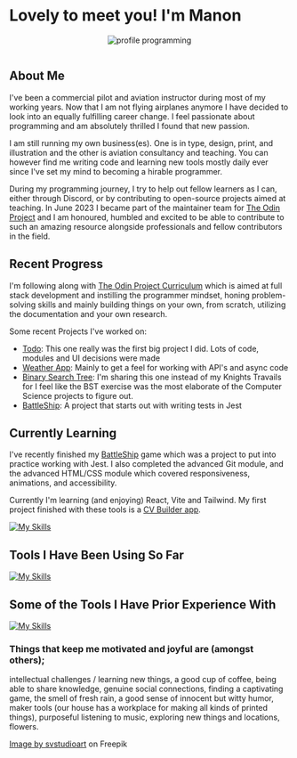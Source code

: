 # Lovely to meet you! I'm Manon


<div align="center">
  
![profile programming](https://github.com/ManonLef/ManonLef/assets/81025586/768ad770-ad45-4453-ae8a-adbad1553923)

<img src="https://komarev.com/ghpvc/?username=ManonLef&style=flat-square&color=blue" alt=""/>

</div>

## About Me

I've been a commercial pilot and aviation instructor during most of my working years. Now that I am not flying airplanes anymore I have decided to look into an equally fulfilling career change. I feel passionate about programming and am absolutely thrilled I found that new passion.

I am still running my own business(es). One is in type, design, print, and illustration and the other is aviation consultancy and teaching. You can however find me writing code and learning new tools mostly daily ever since I've set my mind to becoming a hirable programmer. 

During my programming journey, I try to help out fellow learners as I can, either through Discord, or by contributing to open-source projects aimed at teaching. In June 2023 I became part of the maintainer team for [The Odin Project](https://github.com/TheOdinProject) and I am honoured, humbled and excited to be able to contribute to such an amazing resource alongside professionals and fellow contributors in the field.

## Recent Progress

I'm following along with [The Odin Project Curriculum](https://github.com/TheOdinProject/curriculum) which is aimed at full stack development and instilling the programmer mindset, honing problem-solving skills and mainly building things on your own, from scratch, utilizing the documentation and your own research. 

Some recent Projects I've worked on:
- [Todo](https://github.com/ManonLef/To-Do-App): This one really was the first big project I did. Lots of code, modules and UI decisions were made
- [Weather App](https://github.com/ManonLef/weather-app): Mainly to get a feel for working with API's and async code
- [Binary Search Tree](https://github.com/ManonLef/bst): I'm sharing this one instead of my Knights Travails for I feel like the BST exercise was the most elaborate of the Computer Science projects to figure out.
- [BattleShip](https://github.com/ManonLef/battleship): A project that starts out with writing tests in Jest

## Currently Learning

I've recently finished my [BattleShip](https://github.com/ManonLef/battleship) game which was a project to put into practice working with Jest. I also completed the advanced Git module, and the advanced HTML/CSS module which covered responsiveness, animations, and accessibility. 

Currently I'm learning (and enjoying) React, Vite and Tailwind. My first project finished with these tools is a [CV Builder app](https://github.com/ManonLef/cv-app).

[![My Skills](https://skillicons.dev/icons?i=react,vite,tailwind)](https://skillicons.dev)

## Tools I Have Been Using So Far

[![My Skills](https://skillicons.dev/icons?i=js,html,css,git,webpack,jest,github,vscode)](https://skillicons.dev)

## Some of the Tools I Have Prior Experience With

[![My Skills](https://skillicons.dev/icons?i=photoshop,illustrator,blender)](https://skillicons.dev)

### Things that keep me motivated and joyful are (amongst others);
intellectual challenges / learning new things, a good cup of coffee, being able to share knowledge, genuine social connections, finding a captivating game, the smell of fresh rain, a good sense of innocent but witty humor, maker tools (our house has a workplace for making all kinds of printed things), purposeful listening to music, exploring new things and locations, flowers.

<a href="https://www.freepik.com/free-vector/programmer-working-web-development-code-engineer-programming-python-php-java-script-computer_14723886.htm#query=female%20programmer&position=0&from_view=keyword&track=ais">Image by svstudioart</a> on Freepik
